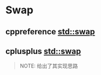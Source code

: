 # Swap

## cppreference [std::swap](https://en.cppreference.com/w/cpp/algorithm/swap)



## cplusplus [std::swap](http://www.cplusplus.com/reference/utility/swap/)

> NOTE: 给出了其实现思路